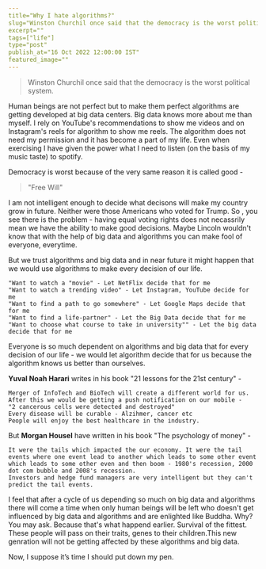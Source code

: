 ```yaml
---
title="Why I hate algorithms?"
slug="Winston Churchil once said that the democracy is the worst political system"
excerpt=""
tags=["life"]
type="post"
publish_at="16 Oct 2022 12:00:00 IST"
featured_image=""
---
```



> Winston Churchil once said that the democracy is the worst political system.

Human beings are not perfect but to make them perfect algorithms are getting developed at big data centers. Big data knows more about me than myself. I rely on YouTube's recommendations to show me videos and on Instagram's reels for algorithm to show me reels. The algorithm does not need my permission and it has become a part of my life. Even when exercising I have given the power what I need to listen (on the basis of my music taste) to spotify. 

Democracy is worst because of the very same reason it is called good - 

> "Free Will"

I am not intelligent enough to decide what decisons will make my country grow in future. Neither were those Americans who voted for Trump. So , you see there is the problem - having equal voting rights does not necassrily mean we have the ability to make good decisions. Maybe Lincoln wouldn't know that with the help of big data and algorithms you can make fool of everyone, everytime.

But we trust algorithms and big data and in near future it might happen that we would use algorithms to make every decision of our life. 

```
"Want to watch a "movie" - Let NetFlix decide that for me
"Want to watch a trending video" - Let Instagram, YouTube decide for me
"Want to find a path to go somewhere" - Let Google Maps decide that for me
"Want to find a life-partner" - Let the Big Data decide that for me
"Want to choose what course to take in university"" - Let the big data decide that for me
```


Everyone is so much dependent on algorithms and big data that for every decision of our life - we would let algorithm decide that for us because the algorithm knows us better than ourselves. 

**Yuval Noah Harari** writes in his book "21 lessons for the 21st century" - 

```
Merger of InfoTech and BioTech will create a different world for us. 
After this we would be getting a push notification on our mobile - 
"2 cancerous cells were detected and destroyed"
Every disease will be curable - Alzihmer, cancer etc
People will enjoy the best healthcare in the industry. 
```

But **Morgan Housel** have written in his book "The psychology of money" - 

```
It were the tails which impacted the our economy. It were the tail events where one event lead to another which leads to some other event which leads to some other even and then boom - 1980's recession, 2000 dot com bubble and 2008's recession. 
Investors and hedge fund managers are very intelligent but they can't predict the tail events.
```

I feel that after a cycle of us depending so much on big data and algorithms there will come a time when only human beings will be left who doesn't get influenced by big data and algorithms and are enlighted like Buddha. Why? You may ask. Because that's what happend earlier. Survival of the fittest. These people will pass on their traits, genes to their children.This new genration will not be getting affected by these algorithms and big data. 

Now, I suppose it’s time I should put down my pen.